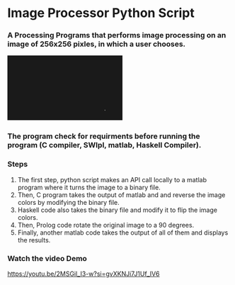 # Image Processor Python Script

### A Processing Programs that performs image processing on an image of 256x256 pixles, in which a user chooses.

![](https://github.com/dev-alanshami/Image_Processor_Python_Script/blob/main/assets/demo.gif)

### The program check for requirments before running the program (C compiler, SWIpl, matlab, Haskell Compiler).

### Steps
1. The first step, python script makes an API call locally to a matlab program where it turns the image to a binary file.
2. Then, C program takes the output of matlab and and reverse the image colors by modifying the binary file.
3. Haskell code also takes the binary file and modify it to flip the image colors.
4. Then, Prolog code rotate the original image to a 90 degrees.
5. Finally, another matlab code takes the output of all of them and displays the results.

### Watch the video Demo
https://youtu.be/2MSGil_I3-w?si=gvXKNJi7J1Uf_IV6
